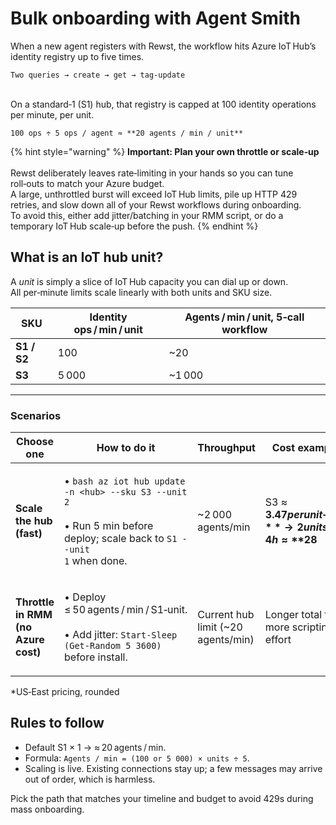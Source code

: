 # Bulk onboarding with Agent Smith

When a new agent registers with Rewst, the workflow hits Azure IoT Hub’s identity registry up to five times.

```
Two queries → create → get → tag‑update
```

\
On a standard‑1 (S1) hub, that registry is capped at 100 identity operations per minute, per unit.

```
100 ops ÷ 5 ops / agent ≈ **20 agents / min / unit**
```

{% hint style="warning" %}
**Important: Plan your own throttle or scale‑up**\
\
Rewst deliberately leaves rate‑limiting in your hands so you can tune roll‑outs to match your Azure budget.\
A large, unthrottled burst will exceed IoT Hub limits, pile up HTTP 429 retries, and slow down all of your Rewst workflows during onboarding.\
To avoid this, either add jitter/batching in your RMM script, or do a temporary IoT Hub scale‑up before the push.
{% endhint %}

## What is an IoT hub unit?

A _unit_ is simply a slice of IoT Hub capacity you can dial up or down.\
All per‑minute limits scale linearly with both units and SKU size.

| SKU         | Identity ops / min / unit | Agents / min / unit, 5‑call workflow |
| ----------- | ------------------------- | ------------------------------------ |
| **S1 / S2** | 100                       | \~20                                 |
| **S3**      | 5 000                     | \~1 000                              |

***

### Scenarios

| Choose one                          | How to do it                                                                                                                                                     | Throughput                          | Cost example\*                                         |
| ----------------------------------- | ---------------------------------------------------------------------------------------------------------------------------------------------------------------- | ----------------------------------- | ------------------------------------------------------ |
| **Scale the hub (fast)**            | <p>• <code>bash az iot hub update -n &#x3C;hub> --sku S3 --unit 2</code><br><br>• Run 5 min before deploy; scale back to <code>S1 --unit 1</code> when done.</p> | \~2 000 agents/min                  | S3 ≈ **$3.47 per unit‑hour** → 2 units × 4 h ≈ **$28** |
| **Throttle in RMM (no Azure cost)** | <p>• Deploy ≤ 50 agents / min / S1‑unit.<br><br>• Add jitter: <code>Start‑Sleep (Get‑Random 5 3600)</code> before install.</p>                                   | Current hub limit (\~20 agents/min) | Longer total time; more scripting effort               |

\*US‑East pricing, rounded

## Rules to follow

* Default S1 × 1 → ≈ 20 agents / min.
* Formula: `Agents / min = (100 or 5 000) × units ÷ 5`.
* Scaling is live. Existing connections stay up; a few messages may arrive out of order, which is harmless.

Pick the path that matches your timeline and budget to avoid 429s during mass onboarding.
